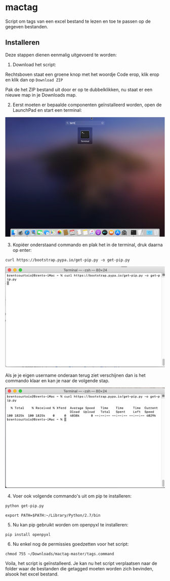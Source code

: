 # mactag

Script om tags van een excel bestand te lezen en toe te passen op de gegeven bestanden.


## Installeren

Deze stappen dienen eenmalig uitgevoerd te worden:

1. Download het script: 

Rechtsboven staat een groene knop met het woordje Code erop, klik erop en klik dan op `Download ZIP`

Pak de het ZIP bestand uit door er op te dubbelklikken, nu staat er een nieuwe map in je Downloads map.


2. Eerst moeten er bepaalde componenten geïnstalleerd worden, open de LaunchPad en start een terminal:

![Open terminal op mac](doc/screenshot1.png)

3. Kopiëer onderstaand commando en plak het in de terminal, druk daarna op enter:


```
curl https://bootstrap.pypa.io/get-pip.py -o get-pip.py
```

![Curl commando](doc/screenshot2.png)

Als je je eigen username onderaan terug ziet verschijnen dan is het commando klaar en kan je naar de volgende stap.

![Curl commando uitgevoerd](doc/screenshot3.png)

4. Voer ook volgende commando's uit om pip te installeren:

```
python get-pip.py
```

```
export PATH=$PATH:~/Library/Python/2.7/bin
```

5. Nu kan pip gebruikt worden om openpyxl te installeren:

```
pip install openpyxl
```


6. Nu enkel nog de permissies goedzetten voor het script:

```
chmod 755 ~/Downloads/mactag-master/tags.command
```

Voila, het script is geïnstalleerd. Je kan nu het script verplaatsen naar de folder waar de bestanden die getagged moeten worden zich bevinden, alsook het excel bestand.
